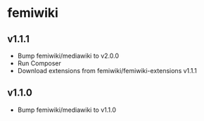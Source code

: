 # femiwiki

## v1.1.1

- Bump femiwiki/mediawiki to v2.0.0
- Run Composer
- Download extensions from femiwiki/femiwiki-extensions v1.1.1

## v1.1.0

- Bump femiwiki/mediawiki to v1.1.0
